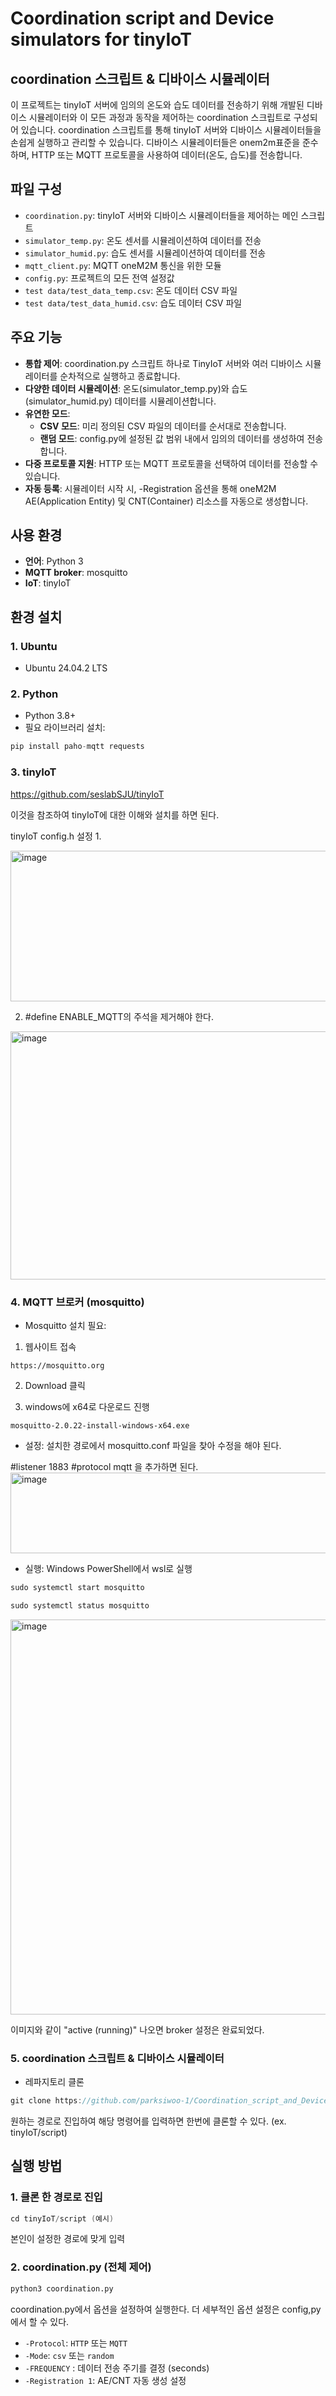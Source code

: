 # Coordination script and Device simulators for tinyIoT



## coordination 스크립트 & 디바이스 시뮬레이터

이 프로젝트는 tinyIoT 서버에 임의의 온도와 습도 데이터를 전송하기 위해 개발된 디바이스 시뮬레이터와 이 모든 과정과 동작을 제어하는 coordination 스크립트로 구성되어 있습니다. coordination 스크립트를 통해 tinyIoT 서버와 디바이스 시뮬레이터들을 손쉽게 실행하고 관리할 수 있습니다. 디바이스 시뮬레이터들은 onem2m표준을 준수하며, HTTP 또는 MQTT 프로토콜을 사용하여 데이터(온도, 습도)를 전송합니다.



## 파일 구성

- `coordination.py`: tinyIoT 서버와 디바이스 시뮬레이터들을 제어하는 메인 스크립트
- `simulator_temp.py`: 온도 센서를 시뮬레이션하여 데이터를 전송
- `simulator_humid.py`: 습도 센서를 시뮬레이션하여 데이터를 전송
- `mqtt_client.py`: MQTT oneM2M 통신을 위한 모듈
- `config.py`: 프로젝트의 모든 전역 설정값
- `test data/test_data_temp.csv`: 온도 데이터 CSV 파일
- `test data/test_data_humid.csv`: 습도 데이터 CSV 파일



## 주요 기능

- **통합 제어**: coordination.py 스크립트 하나로 TinyIoT 서버와 여러 디바이스 시뮬레이터를 순차적으로 실행하고 종료합니다.
- **다양한 데이터 시뮬레이션**: 온도(simulator_temp.py)와 습도(simulator_humid.py) 데이터를 시뮬레이션합니다.
- **유연한 모드**:
    - **CSV 모드**: 미리 정의된 CSV 파일의 데이터를 순서대로 전송합니다.
    - **랜덤 모드**: config.py에 설정된 값 범위 내에서 임의의 데이터를 생성하여 전송합니다.
- **다중 프로토콜 지원**: HTTP 또는 MQTT 프로토콜을 선택하여 데이터를 전송할 수 있습니다.
- **자동 등록**: 시뮬레이터 시작 시, -Registration 옵션을 통해 oneM2M AE(Application Entity) 및 CNT(Container) 리소스를 자동으로 생성합니다.



## 사용 환경

- **언어**: Python 3
- **MQTT broker**: mosquitto
- **IoT**: tinyIoT



## 환경 설치


### 1. Ubuntu

- Ubuntu 24.04.2 LTS
  

### 2. Python

- Python 3.8+
- 필요 라이브러리 설치:

```c
pip install paho-mqtt requests
```


### 3. tinyIoT

https://github.com/seslabSJU/tinyIoT

이것을 참조하여 tinyIoT에 대한 이해와 설치를 하면 된다.

tinyIoT config.h 설정
1.


<img width="684" height="241" alt="image" src="https://github.com/user-attachments/assets/705a3ac5-4dec-4bbc-b35a-976ae12d600b" />



2. #define ENABLE_MQTT의 주석을 제거해야 한다.



<img width="641" height="397" alt="image" src="https://github.com/user-attachments/assets/6b856bbc-0dc7-46b9-bcd9-9a606407592f" />



### 4. MQTT 브로커 (mosquitto)

- Mosquitto 설치 필요:

1. 웹사이트 접속
```
https://mosquitto.org
```

2. Download 클릭

3. windows에 x64로 다운로드 진행
```
mosquitto-2.0.22-install-windows-x64.exe
```

- 설정:
설치한 경로에서 mosquitto.conf 파일을 찾아 수정을 해야 된다.

#listener 1883
#protocol mqtt
을 추가하면 된다.
<img width="902" height="129" alt="image" src="https://github.com/user-attachments/assets/8141a200-901c-44bd-9569-2ed83651e802" />



- 실행: Windows PowerShell에서 wsl로 실행

```c
sudo systemctl start mosquitto
```


```c
sudo systemctl status mosquitto
```


<img width="2162" height="632" alt="image" src="https://github.com/user-attachments/assets/bad124a0-6891-43fe-8ed4-8a9bef79c4ea" />


이미지와 같이 "active (running)" 나오면 broker 설정은 완료되었다.



### 5. coordination 스크립트 &  디바이스 시뮬레이터

- 레파지토리 클론

```c
git clone https://github.com/parksiwoo-1/Coordination_script_and_Device_simulators_for_tinyIoT
```

원하는 경로로 진입하여 해당 명령어를 입력하면 한번에 클론할 수 있다.
(ex. tinyIoT/script)



## 실행 방법

### 1. 클론 한 경로로 진입

```c
cd tinyIoT/script (예시)
```
본인이 설정한 경로에 맞게 입력

### **2. coordination.py** (전체 제어)

```bash
python3 coordination.py
```

coordination.py에서 옵션을 설정하여 실행한다. 더 세부적인 옵션 설정은 config,py에서 할 수 있다.

- `-Protocol`: `HTTP` 또는 `MQTT`
- `-Mode`: `csv` 또는 `random`
- `-FREQUENCY` : 데이터 전송 주기를 결정 (seconds)
- `-Registration 1`: AE/CNT 자동 생성 설정
